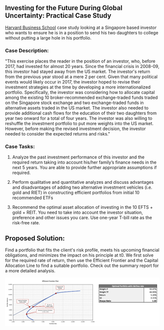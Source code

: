 ## Investing for the Future During Global Uncertainty: Practical Case Study

[Harvard Business School](https://store.hbr.org/product/strategic-asset-allocation-during-global-uncertainty/W18632) case study looking at a Singapore based investor who wants to ensure he is in a position to send his two daughters to college without putting a large hole in his portfolio.

### Case Description:

"This exercise places the reader in the position of an investor, who, before 2017, had invested for almost 20 years. Since the financial crisis in 2008-09, this investor had stayed away from the US market. The investor's return from the previous year stood at a mere 2 per cent. Given that many political events would likely occur in 2017, the investor hoped to revise their investment strategies at the time by developing a more internationalized portfolio. Specifically, the investor was considering how to allocate capital among the existing 10 broker-recommended exchange-traded funds traded on the Singapore stock exchange and two exchange-traded funds in alternative assets traded in the US market. The investor also needed to provide additional cash flows for the education of their two daughters from year two onward for a total of four years. The investor was also willing to reshuffle the investment portfolio to put more weights into the US market. However, before making the revised investment decision, the investor needed to consider the expected returns and risks."

### Case Tasks:

1. Analyze the past investment performance of this investor and the required return taking into
   account his/her family’s finance needs in the next 5 years. You are able to provide further
   appropriate assumptions if required.

2. Perform qualitative and quantitative analyzes and discuss advantages and disadvantages of
   adding two alternative investment vehicles (i.e. gold and RIET) in constructing efficient portfolios
   from initial 10 recommended ETFs

3. Recommend the optimal asset allocation of investing in the 10 EFTS + gold + REIT. You need
   to take into account the investor situation, preference and other issues you care. Use one-year
   T-bill rate as the risk-free rate.

## Proposed Solution:

Find a portfolio that fits the client's risk profile, meets his upcoming financial obligations, and minimizes the impact on his principle at t0. We first solve for the required rate of return, then use the Efficient Frontier and the Capital Allocation Line to find a suitable portfolio. Check out the summary report for a more detailed analysis.

![Efficient Frontier with Capital Market Line](./results/efficient-frontier-graph.png)
